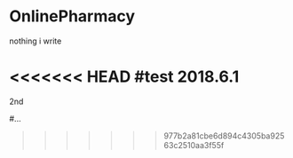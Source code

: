 # OnlinePharmacy

nothing i write

<<<<<<< HEAD
#test 2018.6.1
=======

2nd

#...
>>>>>>> 977b2a81cbe6d894c4305ba92563c2510aa3f55f
